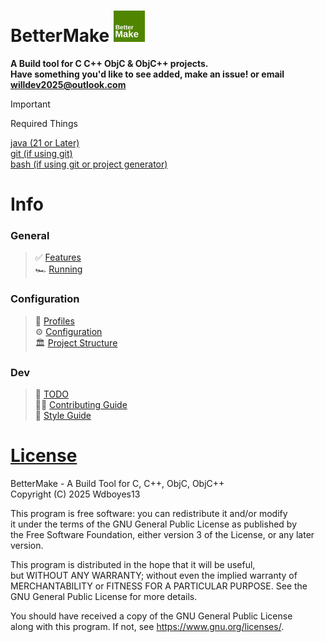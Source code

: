 # BetterMake  <img src="Logo.svg" width="50"/>
__A Build tool for C C++ ObjC & ObjC++ projects.__   
__Have something you'd like to see added, make an issue! or email [willdev2025@outlook.com](mailto:willdev2025@outlook.com)__  
  
> [!IMPORTANT]
> Required Things
> 
> [java (21 or Later)](https://adoptium.net/temurin/releases/?package=jdk&version=21)  
> [git (if using git)](https://git-scm.com/downloads)  
> [bash (if using git or project generator)](https://www.gnu.org/software/bash/)
  
  
# Info  
### General
> ✅ [Features](Docs/FEATURES.md)  
> 🏎️ [Running](Docs/RUNNING.md)   
### Configuration  
> 🪪 [Profiles](Docs/PROFILES.md)  
> ⚙️ [Configuration](Docs/CONFIG.md)  
> 🏛️ [Project Structure](Docs/PROJ_STRUCT.md)
### Dev
> 🧾 [TODO](Docs/TODO.md)  
> 👷‍♂️ [Contributing Guide](CONTRIBUTING.md)  
> 📘 [Style Guide](Docs/STYLE.md)  

# [License](LICENSE)
BetterMake - A Build Tool for C, C++, ObjC, ObjC++  
Copyright (C) 2025  Wdboyes13  
  
This program is free software: you can redistribute it and/or modify  
it under the terms of the GNU General Public License as published by  
the Free Software Foundation, either version 3 of the License, or any later version.  
  
This program is distributed in the hope that it will be useful,  
but WITHOUT ANY WARRANTY; without even the implied warranty of  
MERCHANTABILITY or FITNESS FOR A PARTICULAR PURPOSE.  See the  
GNU General Public License for more details.  
  
You should have received a copy of the GNU General Public License  
along with this program.  If not, see https://www.gnu.org/licenses/.  
    

